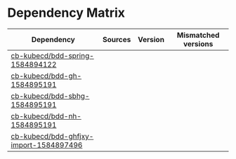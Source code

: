 # Dependency Matrix

Dependency | Sources | Version | Mismatched versions
---------- | ------- | ------- | -------------------
[cb-kubecd/bdd-spring-1584894122](https://github.com/cb-kubecd/bdd-spring-1584894122.git) |  | []() | 
[cb-kubecd/bdd-gh-1584895191](https://github.com/cb-kubecd/bdd-gh-1584895191.git) |  | []() | 
[cb-kubecd/bdd-sbhg-1584895191](https://github.com/cb-kubecd/bdd-sbhg-1584895191.git) |  | []() | 
[cb-kubecd/bdd-nh-1584895191](https://github.com/cb-kubecd/bdd-nh-1584895191.git) |  | []() | 
[cb-kubecd/bdd-ghfjxy-import-1584897496](https://github.com/cb-kubecd/bdd-ghfjxy-import-1584897496.git) |  | []() | 
